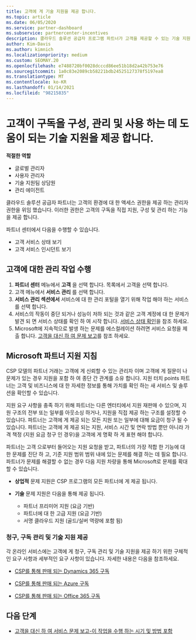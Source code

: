 ```yaml
---
title: 고객에 게 기술 지원을 제공 합니다.
ms.topic: article
ms.date: 06/05/2020
ms.service: partner-dashboard
ms.subservice: partnercenter-incentives
description: 클라우드 솔루션 공급자 프로그램 파트너가 고객을 제공할 수 있는 기술 지원의 유형에 대해 알아봅니다.
author: Kim-Davis
ms.author: kimnich
ms.localizationpriority: medium
ms.custom: SEOMAY.20
ms.openlocfilehash: e7488720bf0028dcccd86ee51b18d2a42b753e76
ms.sourcegitcommit: 1a0c83e2089cb58221bdb24525127378f5197ea8
ms.translationtype: MT
ms.contentlocale: ko-KR
ms.lasthandoff: 01/14/2021
ms.locfileid: "98215835"
---
```

# <a name="provide-technical-support-to-help-customers-configure-manage-and-use-their-subscriptions"></a>고객이 구독을 구성, 관리 및 사용 하는 데 도움이 되는 기술 지원을 제공 합니다.


**적절한 역할**

- 글로벌 관리자
- 사용자 관리자
- 기술 지원팀 상담원
- 관리 에이전트

클라우드 솔루션 공급자 파트너는 고객의 환경에 대 한 액세스 권한을 제공 하는 관리자 권한을 위임 했습니다. 이러한 권한은 고객의 구독을 직접 지원, 구성 및 관리 하는 기능을 제공 합니다.

파트너 센터에서 다음을 수행할 수 있습니다.

- 고객 서비스 상태 보기
- 고객 서비스 인시던트 보기

## <a name="perform-admin-tasks-for-your-customers"></a>고객에 대한 관리 작업 수행

1. **파트너 센터** 메뉴에서 **고객** 을 선택 합니다. 목록에서 고객을 선택 합니다.
2. 고객 메뉴에서 **서비스 관리** 를 선택 합니다.
3. **서비스 관리 섹션에서** 서비스에 대 한 관리 포털을 열기 위해 작업 해야 하는 서비스를 선택 합니다.
4. 서비스의 작동이 중단 되거나 성능이 저하 되는 것과 같은 고객 계정에 대 한 문제가 발견 되 면 서비스 상태를 확인 하 여 시작 합니다. [서비스 상태 확인](check-service-health.md)을 참조 하세요.
5. Microsoft에 지속적으로 발생 하는 문제를 에스컬레이션 하려면 서비스 요청을 제출 합니다. [고객을 대신 하 여 문제 보고](report-problems-on-behalf-of-a-customer.md)를 참조 하세요.

## <a name="microsoft-partner-support-guidance"></a>Microsoft 파트너 지원 지침

CSP 모델의 파트너 거래는 고객에 게 신뢰할 수 있는 관리자 이며 고객에 게 질문이 나 문제가 있는 경우 지원을 포함 하 여 종단 간 관계를 소유 합니다. 지원 터치 points 파트너는 고객 및 비즈니스에 대 한 자세한 정보를 통해 가치를 확인 하는 새 서비스 및 솔루션을 확인할 수 있습니다.

지원 요구 사항을 충족 하기 위해 파트너는 다른 엔터티에서 지원 재판매 수 있으며, 지원 구조의 전부 또는 일부를 아웃소싱 하거나, 지원을 직접 제공 하는 구조를 설정할 수 있습니다.  파트너는 고객에 게 제공 되는 모든 지원 또는 일부에 대해 요금이 청구 될 수 있습니다. 파트너는 고객에 게 제공 되는 지원, 서비스 시간 및 연락 방법 뿐만 아니라 가격 책정 (지원 요금 청구 인 경우)을 고객에 게 명확 하 게 표현 해야 합니다. 

파트너는 고객 으로부터 들어오는 지원 요청을 받고, 파트너의 가장 적합 한 기능에 대 한 문제를 진단 하 고, 기준 지원 범위 범위 내에 있는 문제를 해결 하는 데 필요 합니다. 파트너가 문제를 해결할 수 없는 경우 다음 지원 차량을 통해 Microsoft로 문제를 확대할 수 있습니다.

- **상업적** 문제 지원은 CSP 프로그램의 모든 파트너에 게 제공 됩니다.

- **기술** 문제 지원은 다음을 통해 제공 됩니다.

  - 파트너 프리미어 지원 (요금 기반)
  - 파트너에 대 한 고급 지원 (요금 기반)
  - 서명 클라우드 지원 (골드/실버 역량에 포함 됨)

### <a name="providing-billing-subscription-management-and-technical-support"></a>청구, 구독 관리 및 기술 지원 제공 

각 온라인 서비스에는 고객에 게 청구, 구독 관리 및 기술 지원을 제공 하기 위한 구체적인 요구 사항과 세부적인 요구 사항이 있습니다. 자세한 내용은 다음을 참조하세요.

- [CSP를 통해 판매 되는 Dynamics 365 구독](https://www.microsoftpartnercommunity.com/t5/CSP/Microsoft-Partner-Support-Guidance/m-p/5262#M30)

- [CSP를 통해 판매 되는 Azure 구독](https://www.microsoftpartnercommunity.com/t5/CSP/Microsoft-Partner-Support-Guidance/m-p/5263#M31)

- [CSP를 통해 판매 되는 Office 365 구독](https://www.microsoftpartnercommunity.com/t5/CSP/Microsoft-Partner-Support-Guidance/m-p/5264#M32)

## <a name="next-steps"></a>다음 단계

- [고객을 대신 하 여 서비스 문제 보고-이 작업을 수행 하는 시기 및 방법 포함](report-problems-on-behalf-of-a-customer.md)